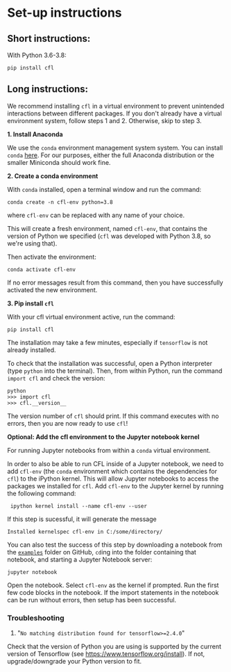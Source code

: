 # Set-up instructions

## Short instructions: 

With Python 3.6-3.8: 

```
pip install cfl
```

## Long instructions: 


 We recommend installing `cfl` in a virtual environment to prevent unintended
 interactions between different packages. If you don't already have a virtual
 environment system, follow steps 1 and 2. Otherwise, skip to step 3. 

**1. Install Anaconda**

We use the `conda` environment management system system. 
You can install `conda`
[here](https://docs.conda.io/projects/conda/en/latest/user-guide/install/). For
our purposes, either the full Anaconda distribution or the smaller Miniconda
should work fine.

**2. Create a conda environment**

With `conda` installed, open a terminal window and run the command: 

```
conda create -n cfl-env python=3.8
```

where `cfl-env` can be replaced with any name of your choice. 

This will create a fresh environment, named `cfl-env`, that contains the version
of Python we specified (`cfl` was developed with Python 3.8, so we're using that).

Then activate the environment: 

```
conda activate cfl-env
```

If no error messages result from this command, then you have successfully activated the new environment.


**3. Pip install `cfl`**

With your cfl virtual environment active, run the command: 

```
pip install cfl
```

The installation may take a few minutes, especially if `tensorflow` is not already
installed. 

To check that the installation was successful, open a Python interpreter (type
`python` into the terminal). Then, from within Python, run the command `import cfl` and check the version:

```
python
>>> import cfl
>>> cfl.__version__
```
The version number of `cfl` should print.
If this command executes with no errors, then you are now ready to use `cfl`!


**Optional: Add the cfl environment to the Jupyter notebook kernel**

For running Jupyter notebooks from within a `conda` virtual environment. 

In order to also be able to run CFL inside of a Jupyter notebook, we need to add `cfl-env` (the `conda` environment which contains the dependencies for `cfl`) to the iPython kernel. This will allow Jupyter notebooks to access the packages we installed for `cfl`. Add `cfl-env` to the Jupyter kernel by running the following command:

```
 ipython kernel install --name cfl-env --user
```

If this step is sucessful, it will generate the message

```
Installed kernelspec cfl-env in C:/some/directory/
```

You can also test the success of this step by downloading a notebook from the
[`examples`](https://github.com/eberharf/cfl/tree/dev/docs/source/examples) folder on GitHub, `cd`ing into the folder containing that notebook, and starting a Jupyter Notebook server:

```
jupyter notebook
```

Open the notebook. Select `cfl-env` as the kernel if prompted. Run the first
few code blocks in the notebook. If the import statements in the notebook can be
run without errors, then setup has been successful.


### Troubleshooting 

1. "`No matching distribution found for tensorflow>=2.4.0`" 

Check that the version of Python you are using is supported by the current
version of Tensorflow
(see https://www.tensorflow.org/install). If not, upgrade/downgrade your Python
version to fit.